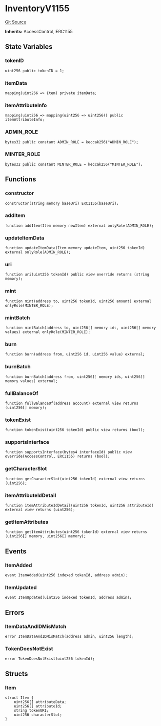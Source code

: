 # InventoryV1155
[Git Source](https://github.com//Team3dVidyaGames/Contracts/blob/8cc4d72a909ca4f2a52b9bb1c21fb216d14debd4/src/contracts/InventoryV1155.sol)

**Inherits:**
AccessControl, ERC1155


## State Variables
### tokenID

```solidity
uint256 public tokenID = 1;
```


### itemData

```solidity
mapping(uint256 => Item) private itemData;
```


### itemAttributeInfo

```solidity
mapping(uint256 => mapping(uint256 => uint256)) public itemAttributeInfo;
```


### ADMIN_ROLE

```solidity
bytes32 public constant ADMIN_ROLE = keccak256("ADMIN_ROLE");
```


### MINTER_ROLE

```solidity
bytes32 public constant MINTER_ROLE = keccak256("MINTER_ROLE");
```


## Functions
### constructor


```solidity
constructor(string memory baseUri) ERC1155(baseUri);
```

### addItem


```solidity
function addItem(Item memory newItem) external onlyRole(ADMIN_ROLE);
```

### updateItemData


```solidity
function updateItemData(Item memory updateItem, uint256 tokenId) external onlyRole(ADMIN_ROLE);
```

### uri


```solidity
function uri(uint256 tokenId) public view override returns (string memory);
```

### mint


```solidity
function mint(address to, uint256 tokenId, uint256 amount) external onlyRole(MINTER_ROLE);
```

### mintBatch


```solidity
function mintBatch(address to, uint256[] memory ids, uint256[] memory values) external onlyRole(MINTER_ROLE);
```

### burn


```solidity
function burn(address from, uint256 id, uint256 value) external;
```

### burnBatch


```solidity
function burnBatch(address from, uint256[] memory ids, uint256[] memory values) external;
```

### fullBalanceOf


```solidity
function fullBalanceOf(address account) external view returns (uint256[] memory);
```

### tokenExist


```solidity
function tokenExist(uint256 tokenId) public view returns (bool);
```

### supportsInterface


```solidity
function supportsInterface(bytes4 interfaceId) public view override(AccessControl, ERC1155) returns (bool);
```

### getCharacterSlot


```solidity
function getCharacterSlot(uint256 tokenId) external view returns (uint256);
```

### itemAttributeIdDetail


```solidity
function itemAttributeIdDetail(uint256 tokenId, uint256 attributeId) external view returns (uint256);
```

### getItemAttributes


```solidity
function getItemAttributes(uint256 tokenId) external view returns (uint256[] memory, uint256[] memory);
```

## Events
### ItemAdded

```solidity
event ItemAdded(uint256 indexed tokenId, address admin);
```

### ItemUpdated

```solidity
event ItemUpdated(uint256 indexed tokenId, address admin);
```

## Errors
### ItemDataAndIDMisMatch

```solidity
error ItemDataAndIDMisMatch(address admin, uint256 length);
```

### TokenDoesNotExist

```solidity
error TokenDoesNotExist(uint256 tokenId);
```

## Structs
### Item

```solidity
struct Item {
    uint256[] attributeData;
    uint256[] attributeId;
    string tokenURI;
    uint256 characterSlot;
}
```

